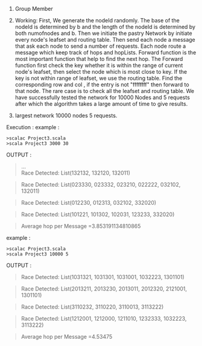 1. Group Member

2. Working:
          First, We generate the nodeId randomly. The base of the nodeId is determined by b and the length of the nodeId is determined by both numofnodes and b. Then we initiate the pastry Network by initiate every node's leafset and routing table.  Then send each node a message that ask each node to send a number of requests. Each node route a message which keep track of hops and hopLists. Forward function is the most important function that help to find the next hop. The Forward function first check the key whether it is within the range of current node's leafset, then select the node which is most close to key. If the key is not within range of leafset, we use the routing table. Find the corresponding row and col , if the entry is not "ffffffff" then forward to that node. The rare case is to check all the leafset and routing table. 
          We have successfully tested the network for 10000 Nodes and 5 requests after which the algorithm takes a large amount of time to give results.

3. largest network 10000 nodes 5 requests.

Execution : 
example :

	>scalac Project3.scala
	>scala Project3 3000 30
OUTPUT :
>...                    
>Race Detected:	List(132132, 132120, 132011) 

>Race Detected:	List(023330, 023332, 023210, 022222, 032102, 132011)

>Race Detected:	List(012230, 012313, 032102, 332020)

>Race Detected:	List(101221, 101302, 102031, 123233, 332020)

>Average hop per Message  =3.853191134810865

example :

	>scalac Project3.scala
	>scala Project3 10000 5
OUTPUT :
>Race Detected:	List(1031321, 1031301, 1031001, 1032223, 1301101)

>Race Detected:	List(2013211, 2013230, 2013011, 2012320, 2121001, 1301101)

>Race Detected:	List(3110232, 3110220, 3110013, 3113222)

>Race Detected:	List(1212001, 1212000, 1211010, 1232333, 1032223, 3113222)

>Average hop per Message  =4.53475

      

